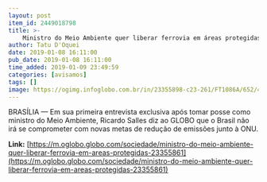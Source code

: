 ```yaml
---
layout: post
item_id: 2449018798
title: >-
    Ministro do Meio Ambiente quer liberar ferrovia em áreas protegidas
author: Tatu D'Oquei
date: 2019-01-08 16:11:00
pub_date: 2019-01-08 16:11:00
time_added: 2019-01-09 23:49:59
categories: [avisamos]
tags: []
image: https://ogimg.infoglobo.com.br/in/23355898-c23-261/FT1086A/652/45660021485_7046368e3b_o.jpg
---
```


BRASÍLIA — Em sua primeira entrevista exclusiva após tomar posse como ministro do Meio Ambiente, Ricardo Salles diz ao GLOBO que o Brasil não irá se comprometer com novas metas de redução de emissões junto à ONU.

**Link:** [https://m.oglobo.globo.com/sociedade/ministro-do-meio-ambiente-quer-liberar-ferrovia-em-areas-protegidas-23355861](https://m.oglobo.globo.com/sociedade/ministro-do-meio-ambiente-quer-liberar-ferrovia-em-areas-protegidas-23355861)

